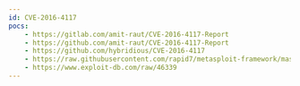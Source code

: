 ```yaml
---
id: CVE-2016-4117
pocs:
    - https://gitlab.com/amit-raut/CVE-2016-4117-Report
    - https://github.com/amit-raut/CVE-2016-4117-Report
    - https://github.com/hybridious/CVE-2016-4117
    - https://raw.githubusercontent.com/rapid7/metasploit-framework/master/modules/exploits/osx/browser/adobe_flash_delete_range_tl_op.rb
    - https://www.exploit-db.com/raw/46339
---
```

